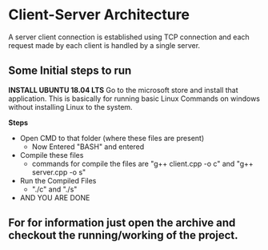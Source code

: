 # Client-Server Architecture 

A server client connection is established using TCP connection and each request made by each client is handled by a single server.

## Some Initial steps to run

**INSTALL UBUNTU 18.04 LTS**
Go to the microsoft store and install that application. This is basically for running basic Linux Commands on windows without installing Linux to the system.

**Steps**
- Open CMD to that folder (where these files are present)
  + Now Entered "BASH" and entered
- Compile these files
  + commands for compile the files are "g++ client.cpp -o c" and "g++ server.cpp -o s"
- Run the Compiled Files
  - "./c" and "./s"
- AND YOU ARE DONE

## For for information just open the archive and checkout the running/working of the project.